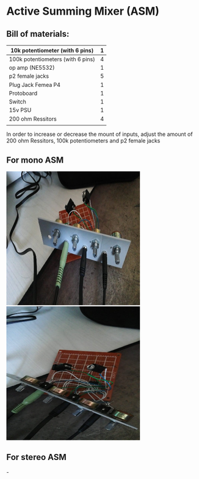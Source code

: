 # Active Summing Mixer (ASM)

## Bill of materials:

| 10k potentiometer (with 6 pins)         | 1 |
| --------------------------------------- | - |
| 100k potentiometers (with 6 pins)       | 4 |
| op amp (NE5532)                         | 1 |
| p2 female jacks                         | 5 |
| Plug Jack Femea P4                      | 1 |
| Protoboard                              | 1 |
| Switch                                  | 1 |
| 15v PSU                                 | 1 |
| 200 ohm Ressitors                       | 4 |
|                                         |   |

In order to increase or decrease the mount of inputs, adjust the amount of 200 ohm Ressitors, 100k potentiometers and p2 female jacks 

## For mono ASM
<img src="https://github.com/cesarwen/active-summing-mixer/blob/main/final_front.jpeg?raw=true" width="350" height="350">
<img src="https://github.com/cesarwen/active-summing-mixer/blob/main/final_top.jpeg?raw=true" width="350" height="350">
<!--  <img src="https://github.com/cesarwen/active-summing-mixer/blob/main/mono/pcb.png?raw=true"> -->
<!--  <img src="https://github.com/cesarwen/active-summing-mixer/blob/main/mono/schematic.png?raw=true"> -->

## For stereo ASM
<!--  <img src="https://github.com/cesarwen/active-summing-mixer/blob/main/stereo/pcb.png?raw=true"> -->
<!--  <img src="https://github.com/cesarwen/active-summing-mixer/blob/main/stereo/schematic.png?raw=true"> -->-
